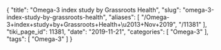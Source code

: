 {
    "title": "Omega-3 index study by Grassroots Health",
    "slug": "omega-3-index-study-by-grassroots-health",
    "aliases": [
        "/Omega-3+index+study+by+Grassroots+Health+\u2013+Nov+2019",
        "/11381"
    ],
    "tiki_page_id": 11381,
    "date": "2019-11-21",
    "categories": [
        "Omega-3"
    ],
    "tags": [
        "Omega-3"
    ]
}